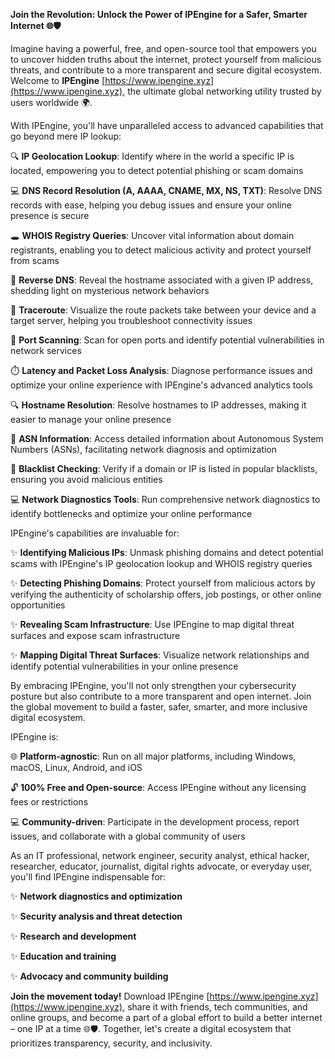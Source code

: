 **Join the Revolution: Unlock the Power of IPEngine for a Safer, Smarter Internet 🌐🛡️**

Imagine having a powerful, free, and open-source tool that empowers you to uncover hidden truths about the internet, protect yourself from malicious threats, and contribute to a more transparent and secure digital ecosystem. Welcome to **IPEngine** [https://www.ipengine.xyz](https://www.ipengine.xyz), the ultimate global networking utility trusted by users worldwide 🌍.

With IPEngine, you'll have unparalleled access to advanced capabilities that go beyond mere IP lookup:

🔍 **IP Geolocation Lookup**: Identify where in the world a specific IP is located, empowering you to detect potential phishing or scam domains

💻 **DNS Record Resolution (A, AAAA, CNAME, MX, NS, TXT)**: Resolve DNS records with ease, helping you debug issues and ensure your online presence is secure

🕳️ **WHOIS Registry Queries**: Uncover vital information about domain registrants, enabling you to detect malicious activity and protect yourself from scams

👀 **Reverse DNS**: Reveal the hostname associated with a given IP address, shedding light on mysterious network behaviors

📡 **Traceroute**: Visualize the route packets take between your device and a target server, helping you troubleshoot connectivity issues

💪 **Port Scanning**: Scan for open ports and identify potential vulnerabilities in network services

⏱️ **Latency and Packet Loss Analysis**: Diagnose performance issues and optimize your online experience with IPEngine's advanced analytics tools

🔍 **Hostname Resolution**: Resolve hostnames to IP addresses, making it easier to manage your online presence

🚀 **ASN Information**: Access detailed information about Autonomous System Numbers (ASNs), facilitating network diagnosis and optimization

🚫 **Blacklist Checking**: Verify if a domain or IP is listed in popular blacklists, ensuring you avoid malicious entities

💻 **Network Diagnostics Tools**: Run comprehensive network diagnostics to identify bottlenecks and optimize your online performance

IPEngine's capabilities are invaluable for:

✨ **Identifying Malicious IPs**: Unmask phishing domains and detect potential scams with IPEngine's IP geolocation lookup and WHOIS registry queries

✨ **Detecting Phishing Domains**: Protect yourself from malicious actors by verifying the authenticity of scholarship offers, job postings, or other online opportunities

✨ **Revealing Scam Infrastructure**: Use IPEngine to map digital threat surfaces and expose scam infrastructure

✨ **Mapping Digital Threat Surfaces**: Visualize network relationships and identify potential vulnerabilities in your online presence

By embracing IPEngine, you'll not only strengthen your cybersecurity posture but also contribute to a more transparent and open internet. Join the global movement to build a faster, safer, smarter, and more inclusive digital ecosystem.

IPEngine is:

🌐 **Platform-agnostic**: Run on all major platforms, including Windows, macOS, Linux, Android, and iOS

🔓 **100% Free and Open-source**: Access IPEngine without any licensing fees or restrictions

💻 **Community-driven**: Participate in the development process, report issues, and collaborate with a global community of users

As an IT professional, network engineer, security analyst, ethical hacker, researcher, educator, journalist, digital rights advocate, or everyday user, you'll find IPEngine indispensable for:

✨ **Network diagnostics and optimization**

✨ **Security analysis and threat detection**

✨ **Research and development**

✨ **Education and training**

✨ **Advocacy and community building**

**Join the movement today!** Download IPEngine [https://www.ipengine.xyz](https://www.ipengine.xyz), share it with friends, tech communities, and online groups, and become a part of a global effort to build a better internet – one IP at a time 🌐🛡️. Together, let's create a digital ecosystem that prioritizes transparency, security, and inclusivity.